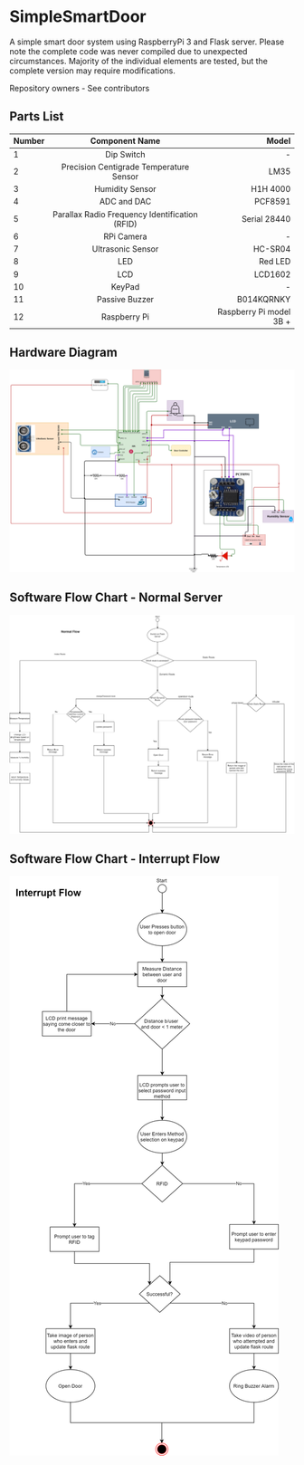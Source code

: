 # SimpleSmartDoor
A simple smart door system using RaspberryPi 3 and Flask server. Please note the complete code was never compiled due to unexpected circumstances. Majority of the individual elements are tested, but the complete version may require modifications.

Repository owners - See contributors

## Parts List

| Number        | Component Name| Model  |
| ------------- |:-------------:| -----:|
|1|Dip Switch|	-|
|2|Precision Centigrade Temperature Sensor	|LM35|
|3|Humidity Sensor |H1H 4000|
|4|ADC and DAC |PCF8591|
|5|Parallax Radio Frequency Identification (RFID) |Serial 28440|
|6|RPi Camera|-|
|7|Ultrasonic Sensor|	HC-SR04
|8|LED |Red LED|
|9|LCD	|LCD1602|
|10|KeyPad	|-|
|11|Passive Buzzer	|B014KQRNKY|
|12|Raspberry Pi	|Raspberry Pi model 3B +|


## Hardware Diagram

<img src="https://github.com/Taslim-M/SimpleSmartDoor/blob/master/Images/embedded project-connections (1).png" />


## Software Flow Chart - Normal Server

<img src="https://github.com/Taslim-M/SimpleSmartDoor/blob/master/Images/embedded project-Normal Flow (1).png" />


## Software Flow Chart - Interrupt Flow

<img src="https://github.com/Taslim-M/SimpleSmartDoor/blob/master/Images/embedded project-Interrupt Flow (1).png" />
